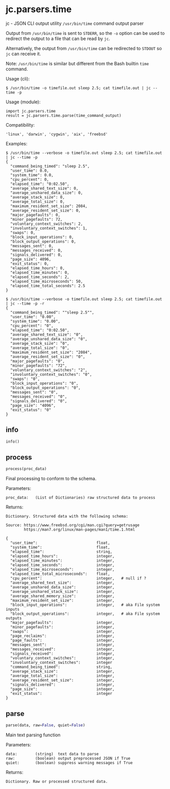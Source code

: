 
# jc.parsers.time
jc - JSON CLI output utility `/usr/bin/time` command output parser

Output from `/usr/bin/time` is sent to `STDERR`, so the `-o` option can be used to redirect the output to a file that can be read by `jc`.

Alternatively, the output from `/usr/bin/time` can be redirected to `STDOUT` so `jc` can receive it.

Note: `/usr/bin/time` is similar but different from the Bash builtin `time` command.

Usage (cli):

    $ /usr/bin/time -o timefile.out sleep 2.5; cat timefile.out | jc --time -p

Usage (module):

    import jc.parsers.time
    result = jc.parsers.time.parse(time_command_output)

Compatibility:

    'linux', 'darwin', 'cygwin', 'aix', 'freebsd'

Examples:

    $ /usr/bin/time --verbose -o timefile.out sleep 2.5; cat timefile.out | jc --time -p
    {
      "command_being_timed": "sleep 2.5",
      "user_time": 0.0,
      "system_time": 0.0,
      "cpu_percent": 0,
      "elapsed_time": "0:02.50",
      "average_shared_text_size": 0,
      "average_unshared_data_size": 0,
      "average_stack_size": 0,
      "average_total_size": 0,
      "maximum_resident_set_size": 2084,
      "average_resident_set_size": 0,
      "major_pagefaults": 0,
      "minor_pagefaults": 72,
      "voluntary_context_switches": 2,
      "involuntary_context_switches": 1,
      "swaps": 0,
      "block_input_operations": 0,
      "block_output_operations": 0,
      "messages_sent": 0,
      "messages_received": 0,
      "signals_delivered": 0,
      "page_size": 4096,
      "exit_status": 0,
      "elapsed_time_hours": 0,
      "elapsed_time_minutes": 0,
      "elapsed_time_seconds": 2,
      "elapsed_time_microseconds": 50,
      "elapsed_time_total_seconds": 2.5
    }

    $ /usr/bin/time --verbose -o timefile.out sleep 2.5; cat timefile.out | jc --time -p -r
    {
      "command_being_timed": ""sleep 2.5"",
      "user_time": "0.00",
      "system_time": "0.00",
      "cpu_percent": "0",
      "elapsed_time": "0:02.50",
      "average_shared_text_size": "0",
      "average_unshared_data_size": "0",
      "average_stack_size": "0",
      "average_total_size": "0",
      "maximum_resident_set_size": "2084",
      "average_resident_set_size": "0",
      "major_pagefaults": "0",
      "minor_pagefaults": "72",
      "voluntary_context_switches": "2",
      "involuntary_context_switches": "0",
      "swaps": "0",
      "block_input_operations": "0",
      "block_output_operations": "0",
      "messages_sent": "0",
      "messages_received": "0",
      "signals_delivered": "0",
      "page_size": "4096",
      "exit_status": "0"
    }


## info
```python
info()
```


## process
```python
process(proc_data)
```

Final processing to conform to the schema.

Parameters:

    proc_data:   (List of Dictionaries) raw structured data to process

Returns:

    Dictionary. Structured data with the following schema:

    Source: https://www.freebsd.org/cgi/man.cgi?query=getrusage
            https://man7.org/linux/man-pages/man1/time.1.html

    {
      "user_time":                          float,
      "system_time":                        float,
      "elapsed_time":                       string,
      "elapsed_time_hours":                 integer,
      "elapsed_time_minutes":               integer,
      "elapsed_time_seconds":               integer,
      "elapsed_time_microseconds":          integer,
      "elapsed_time_total_microseconds":    float,
      "cpu_percent":                        integer,   # null if ?
      "average_shared_text_size":           integer,
      "average_unshared_data_size":         integer,
      "average_unshared_stack_size":        integer,
      "average_shared_memory_size":         integer,
      "maximum_resident_set_size":          integer,
      "block_input_operations":             integer,   # aka File system inputs
      "block_output_operations":            integer,   # aka File system outputs
      "major_pagefaults":                   integer,
      "minor_pagefaults":                   integer,
      "swaps":                              integer,
      "page_reclaims":                      integer,
      "page_faults":                        integer,
      "messages_sent":                      integer,
      "messages_received":                  integer,
      "signals_received":                   integer,
      "voluntary_context_switches":         integer,
      "involuntary_context_switches":       integer
      "command_being_timed":                string,
      "average_stack_size":                 integer,
      "average_total_size":                 integer,
      "average_resident_set_size":          integer,
      "signals_delivered":                  integer,
      "page_size":                          integer,
      "exit_status":                        integer
    }


## parse
```python
parse(data, raw=False, quiet=False)
```

Main text parsing function

Parameters:

    data:        (string)  text data to parse
    raw:         (boolean) output preprocessed JSON if True
    quiet:       (boolean) suppress warning messages if True

Returns:

    Dictionary. Raw or processed structured data.

